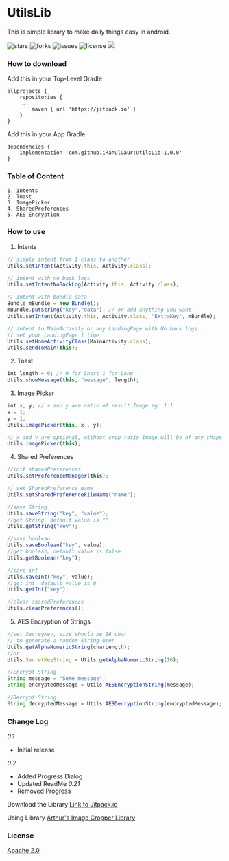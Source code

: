 # UtilsLib
This is simple library to make daily things easy in android.

![stars](https://img.shields.io/github/stars/iRahulGaur/UtilsLib?style=flat-square) ![forks](https://img.shields.io/github/forks/iRahulGaur/UtilsLib?style=flat-square) ![issues](https://img.shields.io/github/issues/iRahulGaur/UtilsLib?style=flat-square) ![license](https://img.shields.io/github/license/iRahulGaur/UtilsLib?style=flat-square) [![](https://jitpack.io/v/iRahulGaur/UtilsLib.svg)](https://jitpack.io/#iRahulGaur/UtilsLib)


### How to download 

Add this in your Top-Level Gradle
```
allprojects {
    repositories {
    ...
        maven { url 'https://jitpack.io' }
	}
}
```

Add this in your App Gradle
```
dependencies {
    implementation 'com.github.iRahulGaur:UtilsLib:1.0.0'
}
```

### Table of Content
    1. Intents
    2. Toast
    3. ImagePicker
    4. SharedPreferences
    5. AES Encryption

### How to use

1. Intents
```javascript
// simple intent from 1 class to another
Utils.setIntent(Activity.this, Activity.class);

// intent with no back logs
Utils.setIntentNoBackLog(Activity.this, Activity.class);

// intent with bundle data
Bundle mBundle = new Bundle();
mBundle.putString("key","data"); // or add anything you want
Utils.setIntent(Activity.this, Activity.class, "ExtraKey", mBundle);

// intent to MainActivity or any LandingPage with No back logs
// set your LandingPage 1 time
Utils.setHomeActivityClass(MainActivity.class);
Utils.sendToMain(this);
```

2. Toast
```javascript
int length = 0; // 0 for Short 1 for Long
Utils.showMessage(this, "message", length);
```

3. Image Picker
```javascript
int x, y; // x and y are ratio of result Image eg: 1:1
x = 1;
y = 1;
Utils.imagePicker(this, x , y);

// x and y are optional, without crop ratio Image will be of any shape
Utils.imagePicker(this); 
```

4. Shared Preferences
```javascript
//init sharedPreferences
Utils.setPreferenceManager(this);

// set SharedPreference Name
Utils.setSharedPreferenceFileName("name");

//save String
Utils.saveString("key", "value");
//get String, default value is ""
Utils.getString("key");

//save boolean
Utils.saveBoolean("key", value);
//get boolean, default value is false
Utils.getBoolean("key");

//save int
Utils.saveInt("key", value);
//get int, default value is 0
Utils.getInt("key");

//clear sharedPreferences
Utils.clearPreferences();
```
5. AES Encryption of Strings
```javascript
//set SecreyKey, size should be 16 char
// to generate a random String user
Utils.getAlphaNumericString(charLength);
//or
Utils.SecretKeyString = Utils.getAlphaNumericString(16);

//Encrypt String
String message = "Some message";
String encryptedMessage = Utils.AESEncryptionString(message);

//Decrypt String
String decryptedMessage = Utils.AESDecryptionString(encryptedMessage);
```

### Change Log
*0.1*
  * Initial release
  
*0.2*
  * Added Progress Dialog
  * Updated ReadMe
*0.21*
  * Removed Progress

Download the Library [Link to Jitpack.io](https://jitpack.io/#iRahulGaur/UtilsLib/0.1 "Utils Library - Jitpack")

Using Library [Arthur's Image Cropper Library](https://github.com/ArthurHub/Android-Image-Cropper )

### License
[Apache 2.0](LICENSE)

